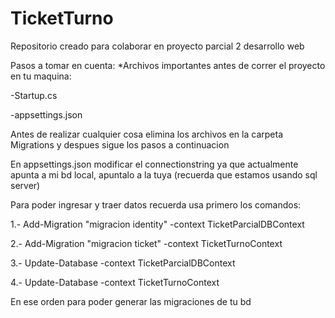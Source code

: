 # TicketTurno
Repositorio creado para colaborar en proyecto parcial 2 desarrollo web

Pasos a tomar en cuenta:
*Archivos importantes antes de correr el proyecto en tu maquina:

-Startup.cs

-appsettings.json

Antes de realizar cualquier cosa elimina los archivos en la carpeta Migrations y despues sigue los pasos a continuacion
 
En appsettings.json modificar el connectionstring ya que actualmente apunta a mi bd local, apuntalo a la tuya (recuerda que estamos usando sql server)

Para poder ingresar y traer datos recuerda usa primero los comandos:

1.- Add-Migration "migracion identity" -context TicketParcialDBContext

2.- Add-Migration "migracion ticket" -context TicketTurnoContext

3.- Update-Database -context TicketParcialDBContext

4.- Update-Database -context TicketTurnoContext

En ese orden para poder generar las migraciones de tu bd
